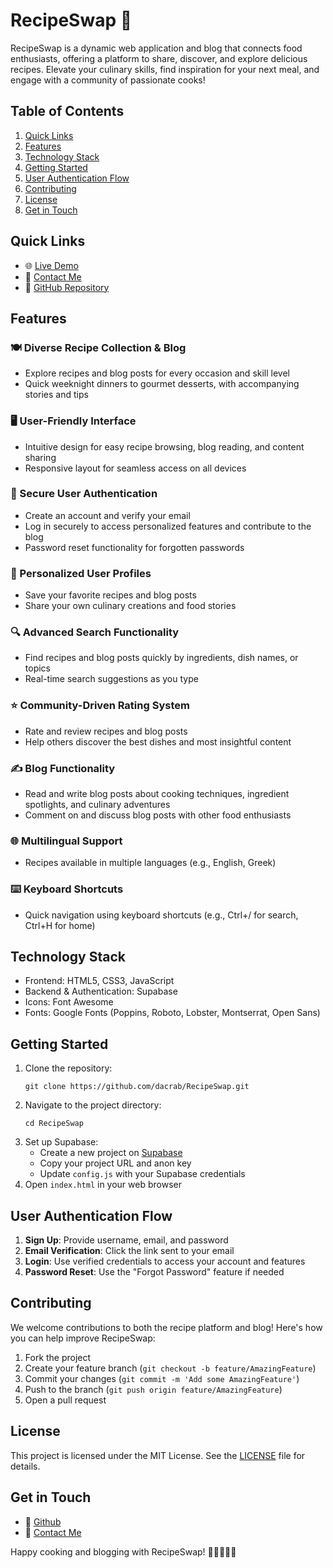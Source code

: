 # RecipeSwap 🍳

RecipeSwap is a dynamic web application and blog that connects food enthusiasts, offering a platform to share, discover, and explore delicious recipes. Elevate your culinary skills, find inspiration for your next meal, and engage with a community of passionate cooks!

## Table of Contents

1. [Quick Links](#quick-links)
2. [Features](#features)
3. [Technology Stack](#technology-stack)
4. [Getting Started](#getting-started)
5. [User Authentication Flow](#user-authentication-flow)
6. [Contributing](#contributing)
7. [License](#license)
8. [Get in Touch](#get-in-touch)

## Quick Links

- 🌐 [Live Demo](https://recipe-swap.netlify.app/)
- 📧 [Contact Me](mailto:vkaouras@proton.me)
- 🐙 [GitHub Repository](https://github.com/dacrab/RecipeSwap)

## Features

### 🍽️ Diverse Recipe Collection & Blog
- Explore recipes and blog posts for every occasion and skill level
- Quick weeknight dinners to gourmet desserts, with accompanying stories and tips

### 🖥️ User-Friendly Interface
- Intuitive design for easy recipe browsing, blog reading, and content sharing
- Responsive layout for seamless access on all devices

### 🔐 Secure User Authentication
- Create an account and verify your email
- Log in securely to access personalized features and contribute to the blog
- Password reset functionality for forgotten passwords

### 👤 Personalized User Profiles
- Save your favorite recipes and blog posts
- Share your own culinary creations and food stories

### 🔍 Advanced Search Functionality
- Find recipes and blog posts quickly by ingredients, dish names, or topics
- Real-time search suggestions as you type

### ⭐ Community-Driven Rating System
- Rate and review recipes and blog posts
- Help others discover the best dishes and most insightful content

### ✍️ Blog Functionality
- Read and write blog posts about cooking techniques, ingredient spotlights, and culinary adventures
- Comment on and discuss blog posts with other food enthusiasts

### 🌐 Multilingual Support
- Recipes available in multiple languages (e.g., English, Greek)

### ⌨️ Keyboard Shortcuts
- Quick navigation using keyboard shortcuts (e.g., Ctrl+/ for search, Ctrl+H for home)

## Technology Stack

- Frontend: HTML5, CSS3, JavaScript
- Backend & Authentication: Supabase
- Icons: Font Awesome
- Fonts: Google Fonts (Poppins, Roboto, Lobster, Montserrat, Open Sans)

## Getting Started

1. Clone the repository:
   ```
   git clone https://github.com/dacrab/RecipeSwap.git
   ```
2. Navigate to the project directory:
   ```
   cd RecipeSwap
   ```
3. Set up Supabase:
   - Create a new project on [Supabase](https://supabase.com/)
   - Copy your project URL and anon key
   - Update `config.js` with your Supabase credentials
4. Open `index.html` in your web browser

## User Authentication Flow

1. **Sign Up**: Provide username, email, and password
2. **Email Verification**: Click the link sent to your email
3. **Login**: Use verified credentials to access your account and features
4. **Password Reset**: Use the "Forgot Password" feature if needed

## Contributing

We welcome contributions to both the recipe platform and blog! Here's how you can help improve RecipeSwap:

1. Fork the project
2. Create your feature branch (`git checkout -b feature/AmazingFeature`)
3. Commit your changes (`git commit -m 'Add some AmazingFeature'`)
4. Push to the branch (`git push origin feature/AmazingFeature`)
5. Open a pull request

## License

This project is licensed under the MIT License. See the [LICENSE](LICENSE) file for details.

## Get in Touch

- 🐙 [Github](https://github.com/dacrab)
- 📧 [Contact Me](mailto:vkavouras@proton.me)

Happy cooking and blogging with RecipeSwap! 👨‍🍳👩‍🍳📝

